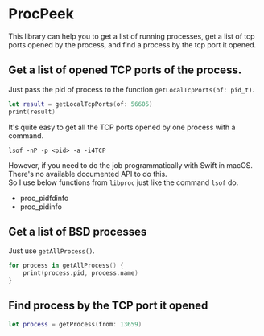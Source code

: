 # ProcPeek

This library can help you to get a list of running processes, get a list of tcp ports opened by the process,
and find a process by the tcp port it opened.    

## Get a list of opened TCP ports of the process.    
Just pass the pid of process to the function `getLocalTcpPorts(of: pid_t)`.   

```swift
let result = getLocalTcpPorts(of: 56605)
print(result)
```

It's quite easy to get all the TCP ports opened by one process with a command.   
```shell
lsof -nP -p <pid> -a -i4TCP
```
However, if you need to do the job programmatically with Swift in macOS. There's no available documented API to do this.    
So I use below functions from `libproc` just like the command `lsof` do.

* proc_pidfdinfo
* proc_pidinfo

## Get a list of BSD processes
Just use `getAllProcess()`. 
```swift
for process in getAllProcess() {
    print(process.pid, process.name)
}
```

## Find process by the TCP port it opened
```swift
let process = getProcess(from: 13659)
```



